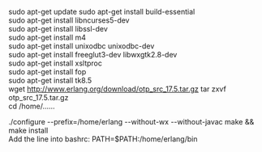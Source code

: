 sudo apt-get update
sudo apt-get install build-essential     
sudo apt-get install libncurses5-dev      
sudo apt-get install libssl-dev   
sudo apt-get install m4    
sudo apt-get install unixodbc unixodbc-dev   
sudo apt-get install freeglut3-dev libwxgtk2.8-dev     
sudo apt-get install xsltproc     
sudo apt-get install fop    
sudo apt-get install tk8.5   
wget http://www.erlang.org/download/otp_src_17.5.tar.gz
tar zxvf otp_src_17.5.tar.gz   
cd /home/......

./configure --prefix=/home/erlang --without-wx --without-javac
make && make install  
Add the line into bashrc:
    PATH=$PATH:/home/erlang/bin

